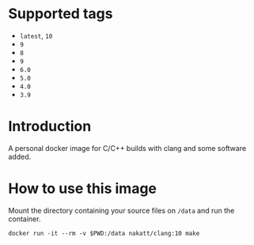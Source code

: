 # Supported tags

* `latest`, `10`
* `9`
* `8`
* `9`
* `6.0`
* `5.0`
* `4.0`
* `3.9`

# Introduction

A personal docker image for C/C++ builds with clang and some software added.

# How to use this image

Mount the directory containing your source files on `/data` and run the container.

```
docker run -it --rm -v $PWD:/data nakatt/clang:10 make
```
